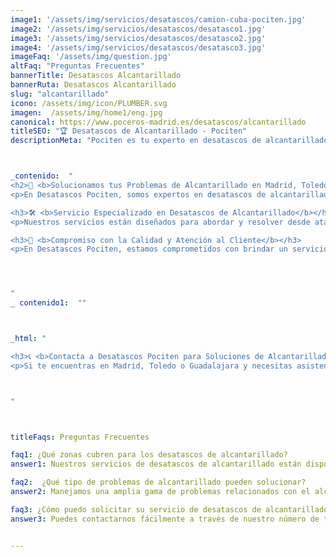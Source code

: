 ```yaml
---
image1: '/assets/img/servicios/desatascos/camion-cuba-pociten.jpg'
image2: '/assets/img/servicios/desatascos/desatasco1.jpg'
image3: '/assets/img/servicios/desatascos/desatasco2.jpg'
image4: '/assets/img/servicios/desatascos/desatasco3.jpg'
imageFaq: '/assets/img/question.jpg'
altFaq: "Preguntas Frecuentes"
bannerTitle: Desatascos Alcantarillado
bannerRuta: Desatascos Alcantarillado
slug: "alcantarillado"
icono: /assets/img/icon/PLUMBER.svg
imagen:  /assets/img/home1/eng.jpg
canonical: https://www.poceros-madrid.es/desatascos/alcantarillado
titleSEO: "🏆 Desatascos de Alcantarillado - Pociten"
descriptionMeta: "Pociten es tu experto en desatascos de alcantarillado. Solucionamos problemas de forma rápida y eficiente. Llámanos al 647 37 67 82 📱."



_contenido:  " 
<h2>🌊 <b>Solucionamos tus Problemas de Alcantarillado en Madrid, Toledo y Guadalajara</b></h2>
<p>En Desatascos Pociten, somos expertos en desatascos de alcantarillado, ofreciendo soluciones efectivas y rápidas en la Comunidad de Madrid, Toledo y Guadalajara. Con años de experiencia y un equipo altamente capacitado, estamos listos para enfrentar todo tipo de problemas de alcantarillado.</p>

<h3>🛠️ <b>Servicio Especializado en Desatascos de Alcantarillado</b></h3>
<p>Nuestros servicios están diseñados para abordar y resolver desde atascos comunes hasta problemas más complejos. Utilizamos tecnología avanzada y métodos efectivos para garantizar un funcionamiento correcto del sistema de alcantarillado en el menor tiempo posible.<br></p>

<h3>🌟 <b>Compromiso con la Calidad y Atención al Cliente</b></h3>
<p>En Desatascos Pociten, estamos comprometidos con brindar un servicio de la más alta calidad, centrados en la funcionalidad y seguridad del sistema de alcantarillado y la satisfacción del cliente.<br></p>




"
_ contenido1:  ""



_html: "

<h3>📞 <b>Contacta a Desatascos Pociten para Soluciones de Alcantarillado</b></h3>
<p>Si te encuentras en Madrid, Toledo o Guadalajara y necesitas asistencia profesional con tu alcantarillado, contacta a Desatascos Pociten. Ofrecemos las mejores soluciones en desatascos de alcantarillado. ¡Llámanos hoy para solucionar tus preocupaciones de alcantarillado!<br></p>



"



titleFaqs: Preguntas Frecuentes

faq1: ¿Qué zonas cubren para los desatascos de alcantarillado?
answer1: Nuestros servicios de desatascos de alcantarillado están disponibles en toda la Comunidad de Madrid, así como en áreas seleccionadas de Toledo y Guadalajara. Nos esforzamos por ofrecer una respuesta rápida y eficiente en estas regiones.

faq2:  ¿Qué tipo de problemas de alcantarillado pueden solucionar?
answer2: Manejamos una amplia gama de problemas relacionados con el alcantarillado, desde obstrucciones simples hasta reparaciones más complejas y mantenimiento preventivo. Nuestro equipo está equipado para enfrentar cualquier desafío que tu sistema de alcantarillado pueda presentar.

faq3: ¿Cómo puedo solicitar su servicio de desatascos de alcantarillado?
answer3: Puedes contactarnos fácilmente a través de nuestro número de teléfono o formulario web. Nuestro equipo de atención al cliente te asistirá para programar una visita y resolver tus problemas de alcantarillado lo antes posible.


---
```

